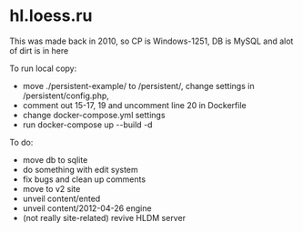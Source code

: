 # hl.loess.ru

This was made back in 2010, so CP is Windows-1251, DB is MySQL and alot of dirt is in here

To run local copy:
* move ./persistent-example/ to /persistent/, change settings in /persistent/config.php,
* comment out 15-17, 19 and uncomment line 20 in Dockerfile
* change docker-compose.yml settings
* run docker-compose up --build -d

To do:
* move db to sqlite
* do something with edit system
* fix bugs and clean up comments
* move to v2 site
* unveil content/ented
* unveil content/2012-04-26 engine
* (not really site-related) revive HLDM server